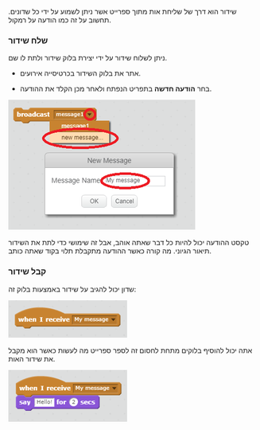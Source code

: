 שידור הוא דרך של שליחת אות מתוך ספרייט אשר ניתן לשמוע על ידי כל שדונים. תחשוב על זה כמו הודעה על רמקול.

### שלח שידור

ניתן לשלוח שידור על ידי יצירת בלוק שידור ולתת לו שם.

+ אתר את בלוק השידור בכרטיסייה אירועים.

+ בחר **הודעה חדשה** בתפריט הנפתח ולאחר מכן הקלד את ההודעה.

![צור שידור](images/create-a-broadcast.png)

טקסט ההודעה יכול להיות כל דבר שאתה אוהב, אבל זה שימושי כדי לתת את השידור תיאור הגיוני. מה קורה כאשר ההודעה מתקבלת תלוי בקוד שאתה כותב.

### קבל שידור

שדון יכול להגיב על שידור באמצעות בלוק זה:

![קבל שידור](images/receive-a-broadcast.png)

אתה יכול להוסיף בלוקים מתחת לחסום זה לספר ספרייט מה לעשות כאשר הוא מקבל את שידור האות.

![קבל דוגמה](images/receive-example.png)